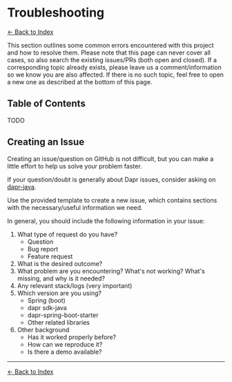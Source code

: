 # Troubleshooting

[<- Back to Index](index.md)

This section outlines some common errors encountered with this project and how to resolve them. Please note that this page can never cover all cases, so also search the existing issues/PRs (both open and closed). If a corresponding topic already exists, please leave us a comment/information so we know you are also affected. If there is no such topic, feel free to open a new one as described at the bottom of this page.

## Table of Contents

TODO

## Creating an Issue

Creating an issue/question on GitHub is not difficult, but you can make a little effort to help us solve your problem faster.

If your question/doubt is generally about Dapr issues, consider asking on [dapr-java](https://github.com/dapr/java-sdk).

Use the provided template to create a new issue, which contains sections with the necessary/useful information we need.

In general, you should include the following information in your issue:

1. What type of request do you have?
   - Question
   - Bug report
   - Feature request
2. What is the desired outcome?
3. What problem are you encountering? What's not working? What's missing, and why is it needed?
4. Any relevant stack/logs (very important)
5. Which version are you using?
   - Spring (boot)
   - dapr sdk-java
   - dapr-spring-boot-starter
   - Other related libraries
6. Other background
   - Has it worked properly before?
   - How can we reproduce it?
   - Is there a demo available?

----------

[<- Back to Index](index.md)